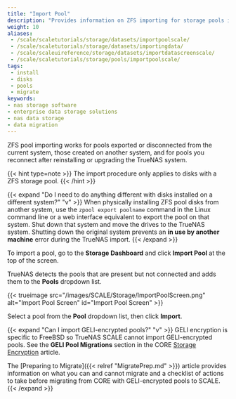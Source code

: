 ```yaml
---
title: "Import Pool"
description: "Provides information on ZFS importing for storage pools in TrueNAS SCALE. It also addresses GELI-encrypted pools."
weight: 10
aliases:
 - /scale/scaletutorials/storage/datasets/importpoolscale/
 - /scale/scaletutorials/storage/datasets/importingdata/
 - /scale/scaleuireference/storage/datasets/importdatascreenscale/
 - /scale/scaletutorials/storage/pools/importpoolscale/
tags:
 - install
 - disks
 - pools
 - migrate 
keywords:
- nas storage software
- enterprise data storage solutions
- nas data storage
- data migration
---
```


ZFS pool importing works for pools exported or disconnected from the current system, those created on another system, and for pools you reconnect after reinstalling or upgrading the TrueNAS system.

{{< hint type=note >}}
The import procedure only applies to disks with a ZFS storage pool.
{{< /hint >}}

{{< expand "Do I need to do anything different with disks installed on a different system?" "v" >}}
When physically installing ZFS pool disks from another system, use the `zpool export poolname` command in the Linux command line or a web interface equivalent to export the pool on that system.
Shut down that system and move the drives to the TrueNAS system.
Shutting down the original system prevents an **in use by another machine** error during the TrueNAS import.
{{< /expand >}}

To import a pool, go to the **Storage Dashboard** and click **Import Pool** at the top of the screen.

TrueNAS detects the pools that are present but not connected and adds them to the **Pools** dropdown list.

{{< trueimage src="/images/SCALE/Storage/ImportPoolScreen.png" alt="Import Pool Screen" id="Import Pool Screen" >}}

Select a pool from the **Pool** dropdown list, then click **Import**.

{{< expand "Can I import GELI-encrypted pools?" "v" >}}
GELI encryption is specific to FreeBSD so TrueNAS SCALE cannot import GELI-encrypted pools. 
See the **GELI Pool Migrations** section in the CORE [Storage Encryption](https://www.truenas.com/docs/core/coretutorials/storage/pools/storageencryption/#geli-pool-migrations) article.

The [Preparing to Migrate]({{< relref "MigratePrep.md" >}}) article provides information on what you can and cannot migrate and a checklist of actions to take before migrating from CORE with GELI-encrypted pools to SCALE.
{{< /expand >}}

